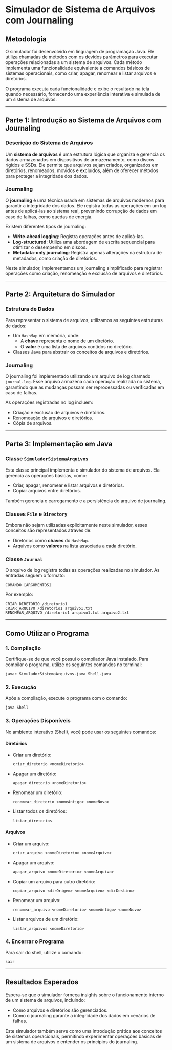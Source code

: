 
# Simulador de Sistema de Arquivos com Journaling

## **Metodologia**

O simulador foi desenvolvido em linguagem de programação Java. Ele utiliza chamadas de métodos com os devidos parâmetros para executar operações relacionadas a um sistema de arquivos. Cada método implementa uma funcionalidade equivalente a comandos básicos de sistemas operacionais, como criar, apagar, renomear e listar arquivos e diretórios.

O programa executa cada funcionalidade e exibe o resultado na tela quando necessário, fornecendo uma experiência interativa e simulada de um sistema de arquivos.

---

## **Parte 1: Introdução ao Sistema de Arquivos com Journaling**

### **Descrição do Sistema de Arquivos**
Um **sistema de arquivos** é uma estrutura lógica que organiza e gerencia os dados armazenados em dispositivos de armazenamento, como discos rígidos e SSDs. Ele permite que arquivos sejam criados, organizados em diretórios, renomeados, movidos e excluídos, além de oferecer métodos para proteger a integridade dos dados.

### **Journaling**
O **journaling** é uma técnica usada em sistemas de arquivos modernos para garantir a integridade dos dados. Ele registra todas as operações em um log antes de aplicá-las ao sistema real, prevenindo corrupção de dados em caso de falhas, como quedas de energia.

Existem diferentes tipos de journaling:
- **Write-ahead logging**: Registra operações antes de aplicá-las.
- **Log-structured**: Utiliza uma abordagem de escrita sequencial para otimizar o desempenho em discos.
- **Metadata-only journaling**: Registra apenas alterações na estrutura de metadados, como criação de diretórios.

Neste simulador, implementamos um journaling simplificado para registrar operações como criação, renomeação e exclusão de arquivos e diretórios.

---

## **Parte 2: Arquitetura do Simulador**

### **Estrutura de Dados**
Para representar o sistema de arquivos, utilizamos as seguintes estruturas de dados:
- Um `HashMap` em memória, onde:
  - A **chave** representa o nome de um diretório.
  - O **valor** é uma lista de arquivos contidos no diretório.
- Classes Java para abstrair os conceitos de arquivos e diretórios.

### **Journaling**
O journaling foi implementado utilizando um arquivo de log chamado `journal.log`. Esse arquivo armazena cada operação realizada no sistema, garantindo que as mudanças possam ser reprocessadas ou verificadas em caso de falhas.

As operações registradas no log incluem:
- Criação e exclusão de arquivos e diretórios.
- Renomeação de arquivos e diretórios.
- Cópia de arquivos.

---

## **Parte 3: Implementação em Java**

### **Classe `SimuladorSistemaArquivos`**
Esta classe principal implementa o simulador do sistema de arquivos. Ela gerencia as operações básicas, como:
- Criar, apagar, renomear e listar arquivos e diretórios.
- Copiar arquivos entre diretórios.

Também gerencia o carregamento e a persistência do arquivo de journaling.

### **Classes `File` e `Directory`**
Embora não sejam utilizadas explicitamente neste simulador, esses conceitos são representados através de:
- Diretórios como **chaves** do `HashMap`.
- Arquivos como **valores** na lista associada a cada diretório.

### **Classe `Journal`**
O arquivo de log registra todas as operações realizadas no simulador. As entradas seguem o formato:
```
COMANDO [ARGUMENTOS]
```
Por exemplo:
```
CRIAR_DIRETORIO /diretorio1
CRIAR_ARQUIVO /diretorio1 arquivo1.txt
RENOMEAR_ARQUIVO /diretorio1 arquivo1.txt arquivo2.txt
```

---

## **Como Utilizar o Programa**

### **1. Compilação**
Certifique-se de que você possui o compilador Java instalado. Para compilar o programa, utilize os seguintes comandos no terminal:
```bash
javac SimuladorSistemaArquivos.java Shell.java
```

### **2. Execução**
Após a compilação, execute o programa com o comando:
```bash
java Shell
```

### **3. Operações Disponíveis**
No ambiente interativo (Shell), você pode usar os seguintes comandos:

#### **Diretórios**
- Criar um diretório:
  ```
  criar_diretorio <nomeDiretorio>
  ```

- Apagar um diretório:
  ```
  apagar_diretorio <nomeDiretorio>
  ```

- Renomear um diretório:
  ```
  renomear_diretorio <nomeAntigo> <nomeNovo>
  ```

- Listar todos os diretórios:
  ```
  listar_diretorios
  ```

#### **Arquivos**
- Criar um arquivo:
  ```
  criar_arquivo <nomeDiretorio> <nomeArquivo>
  ```

- Apagar um arquivo:
  ```
  apagar_arquivo <nomeDiretorio> <nomeArquivo>
  ```

- Copiar um arquivo para outro diretório:
  ```
  copiar_arquivo <dirOrigem> <nomeArquivo> <dirDestino>
  ```

- Renomear um arquivo:
  ```
  renomear_arquivo <nomeDiretorio> <nomeAntigo> <nomeNovo>
  ```

- Listar arquivos de um diretório:
  ```
  listar_arquivos <nomeDiretorio>
  ```

### **4. Encerrar o Programa**
Para sair do shell, utilize o comando:
```
sair
```

---

## **Resultados Esperados**

Espera-se que o simulador forneça insights sobre o funcionamento interno de um sistema de arquivos, incluindo:
- Como arquivos e diretórios são gerenciados.
- Como o journaling garante a integridade dos dados em cenários de falhas.

Este simulador também serve como uma introdução prática aos conceitos de sistemas operacionais, permitindo experimentar operações básicas de um sistema de arquivos e entender os princípios do journaling.
